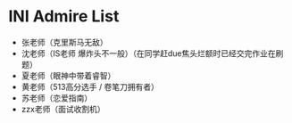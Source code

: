 # INI Admire List

- 张老师（克里斯马无敌）
- 沈老师（IS老师 爆炸头不一般）（在同学赶due焦头烂额时已经交完作业在刷题）
- 夏老师（眼神中带着睿智）
- 黄老师（513高分选手 / 卷笔刀拥有者）
- 苏老师（恋爱指南）
- zzx老师（面试收割机）
